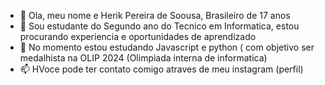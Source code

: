 - 👋 Ola, meu nome e Herik Pereira de Soousa, Brasileiro de 17 anos
- 👀 Sou estudante do Segundo ano do Tecnico em Informatica, estou procurando experiencia e oportunidades de aprendizado 
- 🌱 No momento estou estudando Javascript e python ( com objetivo ser medalhista na OLIP 2024 (Olimpiada interna de informatica)
- 📫 HVoce pode ter contato comigo atraves de meu instagram (perfil)



